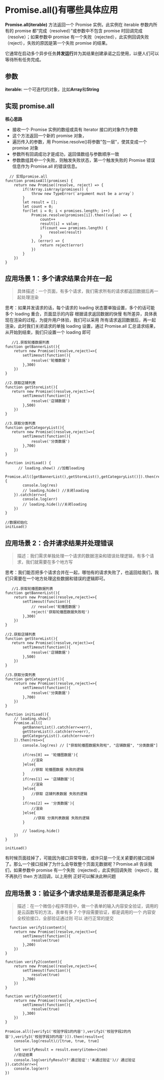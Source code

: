 # Promise.all()有哪些具体应用

**Promise.all(iterable)** 方法返回一个 Promise 实例，此实例在 iterable 参数内所有的 promise 都“完成（resolved）”或参数中不包含 promise 时回调完成（resolve）；如果参数中 promise 有一个失败（rejected），此实例回调失败（reject），失败的原因是第一个失败 promise 的结果。

它通常在启动多个异步任务**并发运行**并为其结果创建承诺之后使用，以便人们可以等待所有任务完成。

## 参数

**iterable:** 一个可迭代的对象，比如**Array**和**String**

## 实现 promise.all

**核心思路**

- 接收一个 Promise 实例的数组或具有 Iterator 接口的对象作为参数
- 这个方法返回一个新的 promise 对象，
- 遍历传入的参数，用 Promise.resolve()将参数"包一层"，使其变成一个 promise 对象
- 参数所有回调成功才是成功，返回值数组与参数顺序一致
- 参数数组其中一个失败，则触发失败状态，第一个触发失败的 Promise 错误信息作为 Promise.all 的错误信息。

```
  // 实现promise.all
function promiseAll(promises) {
    return new Promise((resolve, reject) => {
        if(!Array.isArray(promises)) {
            throw new TypeError(`argument must be a array`)
        }
        let result = [];
        let count = 0;
        for(let i = 0; i < promises.length; i++) {
            Promise.resolve(promises[i]).then((value) => {
                count++
                result[i] = value;
                if(count === promises.length) {
                    resolve(result)
                }
            }, (error) => {
                return reject(error)
            })
        }
    })
}
```

## 应用场景 1：多个请求结果合并在一起

> 具体描述：一个页面，有多个请求，我们需求所有的请求都返回数据后再一起处理渲染

思考：如果并发请求的话，每个请求的 loading 状态要单独设置，多个的话可能多个 loading 重合，页面显示的内容 根据请求返回数据的快慢 有所差异，具体表现在渲染的过程，为提升用户体验，我们可以采用 所有请求返回数据后，再一起渲染，此时我们关闭请求的单独 loading 设置，通过 Promise.all 汇总请求结果，从开始到结束，我们只设置一个 loading 即可

```
   //1.获取轮播数据列表
function getBannerList(){
    return new Promise((resolve,reject)=>{
        setTimeout(function(){
            resolve('轮播数据')
        },300)
    })
}

//2.获取店铺列表
function getStoreList(){
   return new Promise((resolve,reject)=>{
        setTimeout(function(){
            resolve('店铺数据')
        },500)
    })
}

//3.获取分类列表
function getCategoryList(){
   return new Promise((resolve,reject)=>{
        setTimeout(function(){
            resolve('分类数据')
        },700)
    })
}

function initLoad() {
      // loading.show() //加载loading
    Promise.all([getBannerList(),getStoreList(),getCategoryList()]).then(res=>{
        console.log(res)
        // loading.hide() //关闭loading
    }).catch(err=>{
        console.log(err)
        // loading.hide()//关闭loading
    })
}

//数据初始化
initLoad()
```

## 应用场景 2：合并请求结果并处理错误

> 描述：我们需求单独处理一个请求的数据渲染和错误处理逻辑，有多个请求，我们就需要在多个地方写

思考：我们能否把多个请求合并在一起，哪怕有的请求失败了，也返回给我们，我们只需要在一个地方处理这些数据和错误的逻辑即可。

```
   //1.获取轮播图数据列表
function getBannerList(){
    return new Promise((resolve,reject)=>{
        setTimeout(function(){
            // resolve('轮播图数据')
            reject('获取轮播图数据失败啦')
        },300)
    })
}

//2.获取店铺列表
function getStoreList(){
   return new Promise((resolve,reject)=>{
        setTimeout(function(){
            resolve('店铺数据')
        },500)
    })
}

//3.获取分类列表
function getCategoryList(){
    return new Promise((resolve,reject)=>{
        setTimeout(function(){
            resolve('分类数据')
        },700)
    })
}

function initLoad(){
    // loading.show()
    Promise.all([
        getBannerList().catch(err=>err),
        getStoreList().catch(err=>err),
        getCategoryList().catch(err=>err)
    ]).then(res=>{
        console.log(res) // ["获取轮播图数据失败啦", "店铺数据", "分类数据"]

        if(res[0] == '轮播图数据'){
            //渲染
        }else{
            //获取 轮播图数据 失败的逻辑
        }
        if(res[1] == '店铺数据'){
            //渲染
        }else{
            //获取 店铺列表数据 失败的逻辑
        }
        if(res[2] == '分类数据'){
            //渲染
        }else{
             //获取 分类列表数据 失败的逻辑
        }

        // loading.hide()
    })
}

initLoad()

```

有时候页面挂掉了，可能因为接口异常导致，或许只是一个无关紧要的接口挂掉了。那么一个接口挂掉了为什么会导致整个页面无数据呢？Promise.all 告诉我们，如果参数中 promise 有一个失败（rejected），此实例回调失败（reject），就不再执行 then 方法回调，以上用例 正好可以解决此种问题

## 应用场景 3：验证多个请求结果是否都是满足条件

> 描述：在一个微信小程序项目中，做一个表单的输入内容安全验证，调用的是云函数写的方法，表单有多 7 个字段需要验证，都是调用的一个 内容安全校验接口，全部验证通过则 可以 进行正常的提交

```
  function verify1(content){
    return new Promise((resolve,reject)=>{
        setTimeout(function(){
            resolve(true)
        },200)
    })
}

function verify2(content){
    return new Promise((resolve,reject)=>{
        setTimeout(function(){
            resolve(true)
        },700)
    })
}

function verify3(content){
    return new Promise((resolve,reject)=>{
        setTimeout(function(){
            resolve(true)
        },300)
    })
}

Promise.all([verify1('校验字段1的内容'),verify2('校验字段2的内容'),verify3('校验字段3的内容')]).then(result=>{
    console.log(result)//[true, true, true]

    let verifyResult = result.every(item=>item)
    //验证结果
    console.log(verifyResult?'通过验证':'未通过验证')// 通过验证
}).catch(err=>{
    console.log(err)
})

```
